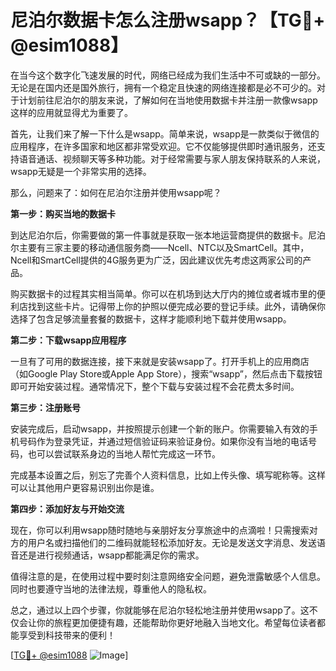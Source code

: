 # 尼泊尔数据卡怎么注册wsapp？【TG💪+ @esim1088】

在当今这个数字化飞速发展的时代，网络已经成为我们生活中不可或缺的一部分。无论是在国内还是国外旅行，拥有一个稳定且快速的网络连接都是必不可少的。对于计划前往尼泊尔的朋友来说，了解如何在当地使用数据卡并注册一款像wsapp这样的应用就显得尤为重要了。

首先，让我们来了解一下什么是wsapp。简单来说，wsapp是一款类似于微信的应用程序，在许多国家和地区都非常受欢迎。它不仅能够提供即时通讯服务，还支持语音通话、视频聊天等多种功能。对于经常需要与家人朋友保持联系的人来说，wsapp无疑是一个非常实用的选择。

那么，问题来了：如何在尼泊尔注册并使用wsapp呢？

**第一步：购买当地的数据卡**

到达尼泊尔后，你需要做的第一件事就是获取一张本地运营商提供的数据卡。尼泊尔主要有三家主要的移动通信服务商——Ncell、NTC以及SmartCell。其中，Ncell和SmartCell提供的4G服务更为广泛，因此建议优先考虑这两家公司的产品。

购买数据卡的过程其实相当简单。你可以在机场到达大厅内的摊位或者城市里的便利店找到这些卡片。记得带上你的护照以便完成必要的登记手续。此外，请确保你选择了包含足够流量套餐的数据卡，这样才能顺利地下载并使用wsapp。

**第二步：下载wsapp应用程序**

一旦有了可用的数据连接，接下来就是安装wsapp了。打开手机上的应用商店（如Google Play Store或Apple App Store），搜索“wsapp”，然后点击下载按钮即可开始安装过程。通常情况下，整个下载与安装过程不会花费太多时间。

**第三步：注册账号**

安装完成后，启动wsapp，并按照提示创建一个新的账户。你需要输入有效的手机号码作为登录凭证，并通过短信验证码来验证身份。如果你没有当地的电话号码，也可以尝试联系身边的当地人帮忙完成这一环节。

完成基本设置之后，别忘了完善个人资料信息，比如上传头像、填写昵称等。这样可以让其他用户更容易识别出你是谁。

**第四步：添加好友与开始交流**

现在，你可以利用wsapp随时随地与亲朋好友分享旅途中的点滴啦！只需搜索对方的用户名或扫描他们的二维码就能轻松添加好友。无论是发送文字消息、发送语音还是进行视频通话，wsapp都能满足你的需求。

值得注意的是，在使用过程中要时刻注意网络安全问题，避免泄露敏感个人信息。同时也要遵守当地的法律法规，尊重他人的隐私权。

总之，通过以上四个步骤，你就能够在尼泊尔轻松地注册并使用wsapp了。这不仅会让你的旅程更加便捷有趣，还能帮助你更好地融入当地文化。希望每位读者都能享受到科技带来的便利！

[[TG💪+ @esim1088](https://t.me/s/esim1088) ![Image](https://i.postimg.cc/4NQfJmqS/Snipaste-2025-05-13-00-14-12.png)]